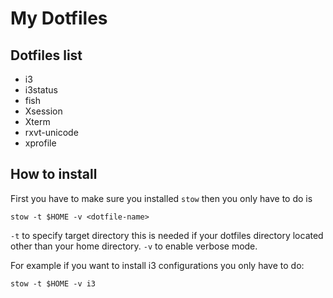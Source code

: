 # My Dotfiles

## Dotfiles list

* i3
* i3status
* fish
* Xsession
 * Xterm
 * rxvt-unicode
* xprofile

## How to install

First you have to make sure you installed `stow` then you only have to do is

```
stow -t $HOME -v <dotfile-name>
```

`-t` to specify target directory this is needed if your dotfiles directory located other than your home directory.
`-v` to enable verbose mode.

For example if you want to install i3 configurations you only have to do:

```
stow -t $HOME -v i3
```
